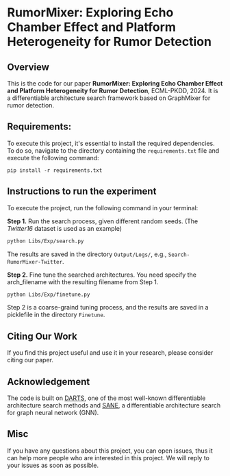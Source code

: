 # RumorMixer: Exploring Echo Chamber Effect and Platform Heterogeneity for Rumor Detection

## Overview

This is the code for our paper **RumorMixer: Exploring Echo Chamber Effect and Platform Heterogeneity for Rumor Detection**, ECML-PKDD, 2024.
It is a differentiable architecture search framework based on GraphMixer for rumor detection.

## Requirements:

To execute this project, it's essential to install the required dependencies. To do so, navigate to the directory containing the `requirements.txt` file and execute the following command:

```
pip install -r requirements.txt
```

## Instructions to run the experiment

To execute the project, run the following command in your terminal:

**Step 1.** Run the search process, given different random seeds.
(The _Twitter16_ dataset is used as an example)

```bash
python Libs/Exp/search.py
```

The results are saved in the directory `Output/Logs/`, e.g., `Search-RumorMixer-Twitter`.

**Step 2.** Fine tune the searched architectures. You need specify the arch_filename with the resulting filename from Step 1.

```bash
python Libs/Exp/finetune.py
```

Step 2 is a coarse-graind tuning process, and the results are saved in a picklefile in the directory `Finetune`.

## Citing Our Work

If you find this project useful and use it in your research, please consider citing our paper.

## Acknowledgement

The code is built on [DARTS](https://github.com/quark0/darts), one of the most well-known differentiable architecture search methods and [SANE](https://github.com/LARS-research/SANE), a differentiable architecture search for graph neural network (GNN).

## Misc

If you have any questions about this project, you can open issues, thus it can help more people who are interested in this project. We will reply to your issues as soon as possible.
